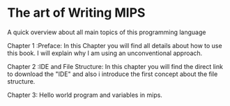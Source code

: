 # The art of Writing MIPS
A quick overview about all main topics of this programming language

Chapter 1 :Preface: In this Chapter you will find all details about how to use this book. 
           I will explain why I am using an unconventional approach. 

Chapter 2 :IDE and File Structure: In this chapter you will find the direct link to download the "IDE" 
           and also i introduce the first concept about the file structure.
            
Chapter 3: Hello world program and variables in mips.
            
      
